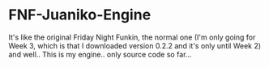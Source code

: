 # FNF-Juaniko-Engine
It's like the original Friday Night Funkin, the normal one (I'm only going for Week 3, which is that I downloaded version 0.2.2 and it's only until Week 2) and well.. This is my engine.. only source code so far...
